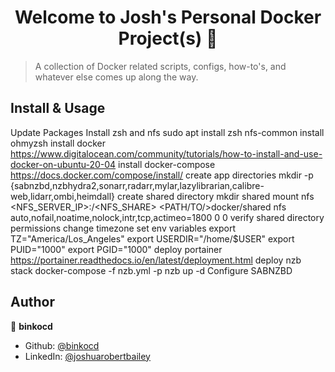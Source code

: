 <h1 align="center">Welcome to Josh's Personal Docker Project(s) 👋</h1>
<p>
</p>

> A collection of Docker related scripts, configs, how-to's, and whatever else comes up along the way. 

## Install & Usage

Update Packages
Install zsh and nfs
sudo apt install zsh nfs-common
install ohmyzsh
install docker
https://www.digitalocean.com/community/tutorials/how-to-install-and-use-docker-on-ubuntu-20-04
install docker-compose
https://docs.docker.com/compose/install/
create app directories
mkdir -p {sabnzbd,nzbhydra2,sonarr,radarr,mylar,lazylibrarian,calibre-web,lidarr,ombi,heimdall}
create shared directory
mkdir shared
mount nfs
<NFS_SERVER_IP>:/<NFS_SHARE> <PATH/TO/>docker/shared nfs auto,nofail,noatime,nolock,intr,tcp,actimeo=1800 0 0
verify shared directory permissions
change timezone
set env variables
export TZ="America/Los_Angeles"
export USERDIR="/home/$USER"
export PUID="1000"
export PGID="1000"
deploy portainer
https://portainer.readthedocs.io/en/latest/deployment.html
deploy nzb stack
docker-compose -f nzb.yml -p nzb up -d
Configure SABNZBD

## Author

👤 **binkocd**

* Github: [@binkocd](https://github.com/binkocd)
* LinkedIn: [@joshuarobertbailey](https://linkedin.com/in/joshuarobertbailey)
